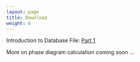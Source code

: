 ```yaml
---
layout: page
title: Download
weight: 6
---
```


Introduction to Database File: [Part 1][Part_1]

[Part_1]: /assets/presentations/Introduction_to_Database_File_(tdb)_Part_1.pptx

More on phase diagram calculation coming soon ...
